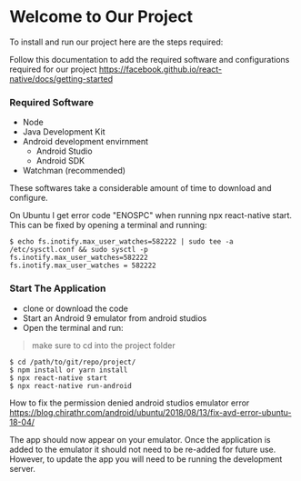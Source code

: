 # Welcome to Our Project
To install and run our project here are the steps required:

Follow this documentation to add the required software and configurations required for our project
https://facebook.github.io/react-native/docs/getting-started

### Required Software
- Node
- Java Development Kit
- Android development envirnment
  - Android Studio
  - Android SDK
- Watchman (recommended)

These softwares take a considerable amount of time to download and configure.


On Ubuntu I get error code "ENOSPC" when running npx react-native start. This can be fixed by opening a terminal and running:
``` shell session
$ echo fs.inotify.max_user_watches=582222 | sudo tee -a /etc/sysctl.conf && sudo sysctl -p
fs.inotify.max_user_watches=582222
fs.inotify.max_user_watches = 582222
``` 

### Start The Application
- clone or download the code
- Start an Android 9 emulator from android studios
- Open the terminal and run:
> make sure to cd into the project folder
  ``` shell session
  $ cd /path/to/git/repo/project/
  $ npm install or yarn install
  $ npx react-native start
  $ npx react-native run-android
  ```
  
How to fix the permission denied android studios emulator error 
https://blog.chirathr.com/android/ubuntu/2018/08/13/fix-avd-error-ubuntu-18-04/

The app should now appear on your emulator. Once the application is added to the emulator it should not need to be re-added for future use. However, to update the app you will need to be running the development server.

